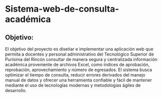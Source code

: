 # Sistema-web-de-consulta-académica
## Objetivo:
 El objetivo del proyecto es diseñar e implementar una aplicación web que permita a docentes y personal administrativo del Tecnológico Superior de Purísima del Rincón consultar de manera segura y centralizada información académica proveniente de archivos Excel, como índices de aprobación, reprobación, aprovechamiento y número de egresados. El sistema busca optimizar el tiempo de consulta, reducir errores derivados del manejo manual de datos y ofrecer una herramienta confiable y fácil de mantener mediante el uso de tecnologías modernas y metodologías ágiles de desarrollo.

